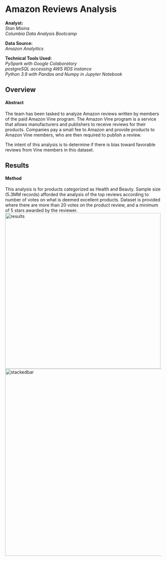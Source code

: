 # Amazon Reviews Analysis

<b>Analyst: </b><i><br />Stan Misina<br />Columbia Data Analysis Bootcamp<br /></i>

<b>Data Source: </b><br /><i>Amazon Analyitics<br /></i>

<b>Technical Tools Used: </b><br /><i>PySpark with Google Colaboratory<br />postgreSQL accessing AWS RDS instance<br />Python 3.9 with Pandas and Numpy in Jupyter Notebook<br /></i>

## Overview
#### Abstract
The team has been tasked to analyze Amazon reviews written by members of the paid Amazon Vine program. The Amazon Vine program is a service that allows manufacturers and publishers to receive reviews for their products. Companies pay a small fee to Amazon and provide products to Amazon Vine members, who are then required to publish a review.

The intent of this analysis is to determine if there is bias toward favorable reviews from Vine members in this dataset.
<br />
## Results
#### Method
This analysis is for products categorized as Health and Beauty. Sample size (5.3MM records) afforded the analysis of the top reviews according to number of votes on what is deemed excellent products. Dataset is provided where there are more than 20 votes on the product review, and a minimum of 5 stars awarded by the reviewer.<br />
<img width="500" alt="results" src="https://user-images.githubusercontent.com/84740997/135160761-b60b6ee5-5e46-4275-b83e-4b4953d10ae1.png"><img width="600" alt="stackedbar" src="https://user-images.githubusercontent.com/84740997/135168804-f0cfb09b-86ce-412b-aa1b-01a75314728e.png">
